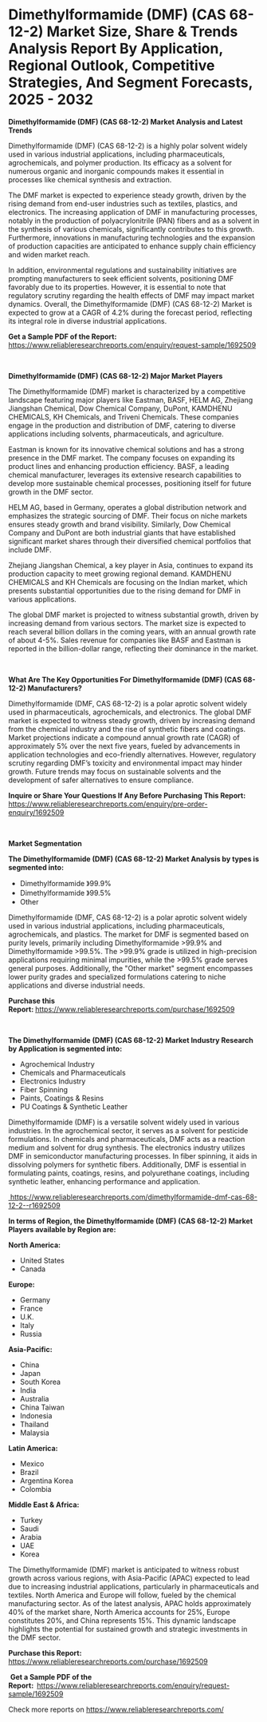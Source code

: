 <p><h1>Dimethylformamide (DMF) (CAS 68-12-2) Market Size, Share & Trends Analysis Report By Application, Regional Outlook, Competitive Strategies, And Segment Forecasts, 2025 - 2032</h1></p><p><strong>Dimethylformamide (DMF) (CAS 68-12-2) Market Analysis and Latest Trends</strong></p>
<p><p>Dimethylformamide (DMF) (CAS 68-12-2) is a highly polar solvent widely used in various industrial applications, including pharmaceuticals, agrochemicals, and polymer production. Its efficacy as a solvent for numerous organic and inorganic compounds makes it essential in processes like chemical synthesis and extraction.</p><p>The DMF market is expected to experience steady growth, driven by the rising demand from end-user industries such as textiles, plastics, and electronics. The increasing application of DMF in manufacturing processes, notably in the production of polyacrylonitrile (PAN) fibers and as a solvent in the synthesis of various chemicals, significantly contributes to this growth. Furthermore, innovations in manufacturing technologies and the expansion of production capacities are anticipated to enhance supply chain efficiency and widen market reach.</p><p>In addition, environmental regulations and sustainability initiatives are prompting manufacturers to seek efficient solvents, positioning DMF favorably due to its properties. However, it is essential to note that regulatory scrutiny regarding the health effects of DMF may impact market dynamics. Overall, the Dimethylformamide (DMF) (CAS 68-12-2) Market is expected to grow at a CAGR of 4.2% during the forecast period, reflecting its integral role in diverse industrial applications.</p></p>
<p><strong>Get a Sample PDF of the Report:&nbsp;</strong> <a href="https://www.reliableresearchreports.com/enquiry/request-sample/1692509?utm_campaign=3086&utm_medium=2&utm_source=Github&utm_content=ia&utm_term=27032025&utm_id=dimethylformamide-dmf-cas-68-12-2">https://www.reliableresearchreports.com/enquiry/request-sample/1692509</a></p>
<p>&nbsp;</p>
<p><strong>Dimethylformamide (DMF) (CAS 68-12-2) Major Market Players</strong></p>
<p><p>The Dimethylformamide (DMF) market is characterized by a competitive landscape featuring major players like Eastman, BASF, HELM AG, Zhejiang Jiangshan Chemical, Dow Chemical Company, DuPont, KAMDHENU CHEMICALS, KH Chemicals, and Triveni Chemicals. These companies engage in the production and distribution of DMF, catering to diverse applications including solvents, pharmaceuticals, and agriculture.</p><p>Eastman is known for its innovative chemical solutions and has a strong presence in the DMF market. The company focuses on expanding its product lines and enhancing production efficiency. BASF, a leading chemical manufacturer, leverages its extensive research capabilities to develop more sustainable chemical processes, positioning itself for future growth in the DMF sector.</p><p>HELM AG, based in Germany, operates a global distribution network and emphasizes the strategic sourcing of DMF. Their focus on niche markets ensures steady growth and brand visibility. Similarly, Dow Chemical Company and DuPont are both industrial giants that have established significant market shares through their diversified chemical portfolios that include DMF.</p><p>Zhejiang Jiangshan Chemical, a key player in Asia, continues to expand its production capacity to meet growing regional demand. KAMDHENU CHEMICALS and KH Chemicals are focusing on the Indian market, which presents substantial opportunities due to the rising demand for DMF in various applications.</p><p>The global DMF market is projected to witness substantial growth, driven by increasing demand from various sectors. The market size is expected to reach several billion dollars in the coming years, with an annual growth rate of about 4-5%. Sales revenue for companies like BASF and Eastman is reported in the billion-dollar range, reflecting their dominance in the market.</p></p>
<p>&nbsp;</p>
<p><strong>What Are The Key Opportunities For Dimethylformamide (DMF) (CAS 68-12-2) Manufacturers?</strong></p>
<p><p>Dimethylformamide (DMF, CAS 68-12-2) is a polar aprotic solvent widely used in pharmaceuticals, agrochemicals, and electronics. The global DMF market is expected to witness steady growth, driven by increasing demand from the chemical industry and the rise of synthetic fibers and coatings. Market projections indicate a compound annual growth rate (CAGR) of approximately 5% over the next five years, fueled by advancements in application technologies and eco-friendly alternatives. However, regulatory scrutiny regarding DMF’s toxicity and environmental impact may hinder growth. Future trends may focus on sustainable solvents and the development of safer alternatives to ensure compliance.</p></p>
<p><strong>Inquire or Share Your Questions If Any Before Purchasing This Report:</strong> <a href="https://www.reliableresearchreports.com/enquiry/pre-order-enquiry/1692509?utm_campaign=3086&utm_medium=2&utm_source=Github&utm_content=ia&utm_term=27032025&utm_id=dimethylformamide-dmf-cas-68-12-2">https://www.reliableresearchreports.com/enquiry/pre-order-enquiry/1692509</a></p>
<p>&nbsp;</p>
<p><strong>Market Segmentation</strong></p>
<p><strong>The Dimethylformamide (DMF) (CAS 68-12-2) Market Analysis by types is segmented into:</strong></p>
<p><ul><li>Dimethylformamide 》99.9%</li><li>Dimethylformamide 》99.5%</li><li>Other</li></ul></p>
<p><p>Dimethylformamide (DMF, CAS 68-12-2) is a polar aprotic solvent widely used in various industrial applications, including pharmaceuticals, agrochemicals, and plastics. The market for DMF is segmented based on purity levels, primarily including Dimethylformamide >99.9% and Dimethylformamide >99.5%. The >99.9% grade is utilized in high-precision applications requiring minimal impurities, while the >99.5% grade serves general purposes. Additionally, the "Other market" segment encompasses lower purity grades and specialized formulations catering to niche applications and diverse industrial needs.</p></p>
<p><strong>Purchase this Report:&nbsp;</strong><a href="https://www.reliableresearchreports.com/purchase/1692509?utm_campaign=3086&utm_medium=2&utm_source=Github&utm_content=ia&utm_term=27032025&utm_id=dimethylformamide-dmf-cas-68-12-2">https://www.reliableresearchreports.com/purchase/1692509</a></p>
<p>&nbsp;</p>
<p><strong>The Dimethylformamide (DMF) (CAS 68-12-2) Market Industry Research by Application is segmented into:</strong></p>
<p><ul><li>Agrochemical Industry</li><li>Chemicals and Pharmaceuticals</li><li>Electronics Industry</li><li>Fiber Spinning</li><li>Paints, Coatings & Resins</li><li>PU Coatings & Synthetic Leather</li></ul></p>
<p><p>Dimethylformamide (DMF) is a versatile solvent widely used in various industries. In the agrochemical sector, it serves as a solvent for pesticide formulations. In chemicals and pharmaceuticals, DMF acts as a reaction medium and solvent for drug synthesis. The electronics industry utilizes DMF in semiconductor manufacturing processes. In fiber spinning, it aids in dissolving polymers for synthetic fibers. Additionally, DMF is essential in formulating paints, coatings, resins, and polyurethane coatings, including synthetic leather, enhancing performance and application.</p></p>
<p><a href="https://www.reliableresearchreports.com/dimethylformamide-dmf-cas-68-12-2--r1692509?utm_campaign=3086&utm_medium=2&utm_source=Github&utm_content=ia&utm_term=27032025&utm_id=dimethylformamide-dmf-cas-68-12-2">&nbsp;https://www.reliableresearchreports.com/dimethylformamide-dmf-cas-68-12-2--r1692509</a></p>
<p><strong>In terms of Region, the Dimethylformamide (DMF) (CAS 68-12-2) Market Players available by Region are:</strong></p>
<p>
    <p> <strong> North America: </strong>
        <ul>
            <li>United States</li>
            <li>Canada</li>
        </ul>
        </p> 
    <p> <strong> Europe: </strong>
        <ul>
            <li>Germany</li>
            <li>France</li>
            <li>U.K.</li>
            <li>Italy</li>
            <li>Russia</li>
        </ul>
        </p> 
    <p> <strong> Asia-Pacific: </strong>
        <ul>
            <li>China</li>
            <li>Japan</li>
            <li>South Korea</li>
            <li>India</li>
            <li>Australia</li>
            <li>China Taiwan</li>
            <li>Indonesia</li>
            <li>Thailand</li>
            <li>Malaysia</li>
        </ul>
        </p> 
    <p> <strong> Latin America: </strong>
        <ul>
            <li>Mexico</li>
            <li>Brazil</li>
            <li>Argentina Korea</li>
            <li>Colombia</li>
        </ul>
        </p> 
    <p> <strong> Middle East & Africa: </strong>
        <ul>
            <li>Turkey</li>
            <li>Saudi</li>
            <li>Arabia</li>
            <li>UAE</li>
            <li>Korea</li>
        </ul>
    </p>
    </p>
<p><p>The Dimethylformamide (DMF) market is anticipated to witness robust growth across various regions, with Asia-Pacific (APAC) expected to lead due to increasing industrial applications, particularly in pharmaceuticals and textiles. North America and Europe will follow, fueled by the chemical manufacturing sector. As of the latest analysis, APAC holds approximately 40% of the market share, North America accounts for 25%, Europe constitutes 20%, and China represents 15%. This dynamic landscape highlights the potential for sustained growth and strategic investments in the DMF sector.</p></p>
<p><strong>Purchase this Report: </strong><a href="https://www.reliableresearchreports.com/purchase/1692509?utm_campaign=3086&utm_medium=2&utm_source=Github&utm_content=ia&utm_term=27032025&utm_id=dimethylformamide-dmf-cas-68-12-2">https://www.reliableresearchreports.com/purchase/1692509</a></p>
<p>&nbsp;<strong>Get a Sample PDF of the Report:&nbsp;&nbsp;</strong><a href="https://www.reliableresearchreports.com/enquiry/request-sample/1692509?utm_campaign=3086&utm_medium=2&utm_source=Github&utm_content=ia&utm_term=27032025&utm_id=dimethylformamide-dmf-cas-68-12-2">https://www.reliableresearchreports.com/enquiry/request-sample/1692509</a></p>
<p><strong></strong></p>
<p>Check more reports on <a href="https://www.reliableresearchreports.com/?utm_campaign=3086&utm_medium=2&utm_source=Github&utm_content=ia&utm_term=27032025&utm_id=dimethylformamide-dmf-cas-68-12-2">https://www.reliableresearchreports.com/</a></p>